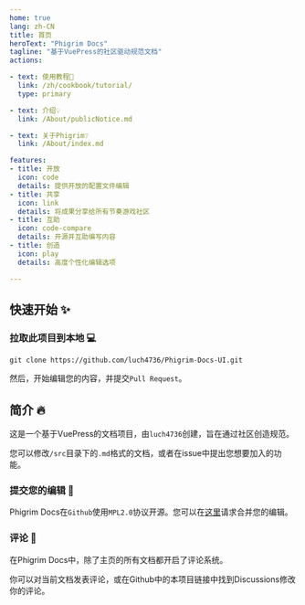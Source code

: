 ```yaml
---
home: true
lang: zh-CN
title: 首页
heroText: "Phigrim Docs"
tagline: "基于VuePress的社区驱动规范文档"
actions:

- text: 使用教程🧭
  link: /zh/cookbook/tutorial/
  type: primary

- text: 介绍💡
  link: /About/publicNotice.md

- text: 关于Phigrim❔
  link: /About/index.md

features:
- title: 开放
  icon: code
  details: 提供开放的配置文件编辑
- title: 共享
  icon: link
  details: 将成果分享给所有节奏游戏社区
- title: 互助
  icon: code-compare
  details: 开源并互助编写内容
- title: 创造
  icon: play
  details: 高度个性化编辑选项

---
```


## 快速开始 :sparkles:

### 拉取此项目到本地 :computer:

```shell
git clone https://github.com/luch4736/Phigrim-Docs-UI.git
```

然后，开始编辑您的内容，并提交`Pull Request`。

## 简介 :fire:

这是一个基于VuePress的文档项目，由`luch4736`创建，旨在通过社区创造规范。

您可以修改`/src`目录下的`.md`格式的文档，或者在issue中提出您想要加入的功能。

### 提交您的编辑 :raising_hand:

Phigrim Docs在`Github`使用`MPL2.0`协议开源。您可以在[这里](https://github.com/luch4736/Phigrim-Docs-UI/pulls)请求合并您的编辑。

### 评论 :hammer:

在Phigrim Docs中，除了主页的所有文档都开启了评论系统。

你可以对当前文档发表评论，或在Github中的本项目链接中找到Discussions修改你的评论。
